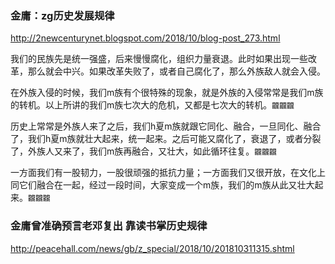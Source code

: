 ### 金庸：zg历史发展规律
http://2newcenturynet.blogspot.com/2018/10/blog-post_273.html

我们的民族先是统一强盛，后来慢慢腐化，组织力量衰退。此时如果出现一些改革，那么就会中兴。如果改革失败了，或者自己腐化了，那么外族敌人就会入侵。

在外族入侵的时候，我们m族有个很特殊的现象，就是外族的入侵常常是我们m族的转机。以上所讲的我们m族七次大的危机，又都是七次大的转机。`龖龖龖`

历史上常常是外族人来了之后，我们h夏m族就跟它同化、融合，一旦同化、融合了，我们h夏m族就壮大起来，统一起来。之后可能又腐化了，衰退了，或者分裂了，外族人又来了，我们m族再融合，又壮大，如此循环往复。`龖龖龖`

一方面我们有一股韧力，一股很顽强的抵抗力量；一方面我们又很开放，在文化上同它们融合在一起，经过一段时间，大家变成一个m族，我们的m族从此又壮大起来。`龖龖龖`

### 金庸曾准确预言老邓复出 靠读书掌历史规律
http://peacehall.com/news/gb/z_special/2018/10/201810311315.shtml
